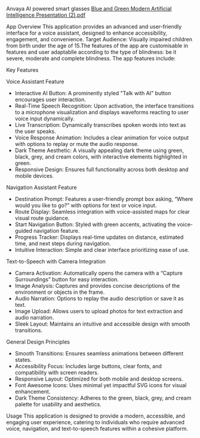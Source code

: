  Anvaya
AI powered smart glasses
[Blue and Green Modern Artificial Intelligence Presentation (2).pdf](https://github.com/user-attachments/files/18371483/Blue.and.Green.Modern.Artificial.Intelligence.Presentation.2.pdf)

 App Overview
This application provides an advanced and user-friendly interface for a voice assistant, designed to enhance accessibility, engagement, and convenience.
Target Audience: Visually impaired children from birth under the age of 15.The features of the app are customisable in features and user adaptablle according to the type of blindness: be it severe, moderate and complete blindness.
The app features include:

 Key Features

 Voice Assistant Feature
- Interactive AI Button: A prominently styled "Talk with AI" button encourages user interaction.
- Real-Time Speech Recognition: Upon activation, the interface transitions to a microphone visualization and displays waveforms reacting to user voice input dynamically.
- Live Transcription: Dynamically transcribes spoken words into text as the user speaks.
- Voice Response Animation: Includes a clear animation for voice output with options to replay or mute the audio response.
- Dark Theme Aesthetic: A visually appealing dark theme using green, black, grey, and cream colors, with interactive elements highlighted in green.
- Responsive Design: Ensures full functionality across both desktop and mobile devices.

 Navigation Assistant Feature
- Destination Prompt: Features a user-friendly prompt box asking, “Where would you like to go?” with options for text or voice input.
- Route Display: Seamless integration with voice-assisted maps for clear visual route guidance.
- Start Navigation Button: Styled with green accents, activating the voice-guided navigation feature.
- Progress Tracker: Displays real-time updates on distance, estimated time, and next steps during navigation.
- Intuitive Interaction: Simple and clear interface prioritizing ease of use.

 Text-to-Speech with Camera Integration
- Camera Activation: Automatically opens the camera with a “Capture Surroundings” button for easy interaction.
- Image Analysis: Captures and provides concise descriptions of the environment or objects in the frame.
- Audio Narration: Options to replay the audio description or save it as text.
- Image Upload: Allows users to upload photos for text extraction and audio narration.
- Sleek Layout: Maintains an intuitive and accessible design with smooth transitions.

 General Design Principles
- Smooth Transitions: Ensures seamless animations between different states.
- Accessibility Focus: Includes large buttons, clear fonts, and compatibility with screen readers.
- Responsive Layout: Optimized for both mobile and desktop screens.
- Font Awesome Icons: Uses minimal yet impactful SVG icons for visual enhancement.
- Dark Theme Consistency: Adheres to the green, black, grey, and cream palette for usability and aesthetics.

 Usage
This application is designed to provide a modern, accessible, and engaging user experience, catering to individuals who require advanced voice, navigation, and text-to-speech features within a cohesive platform.


